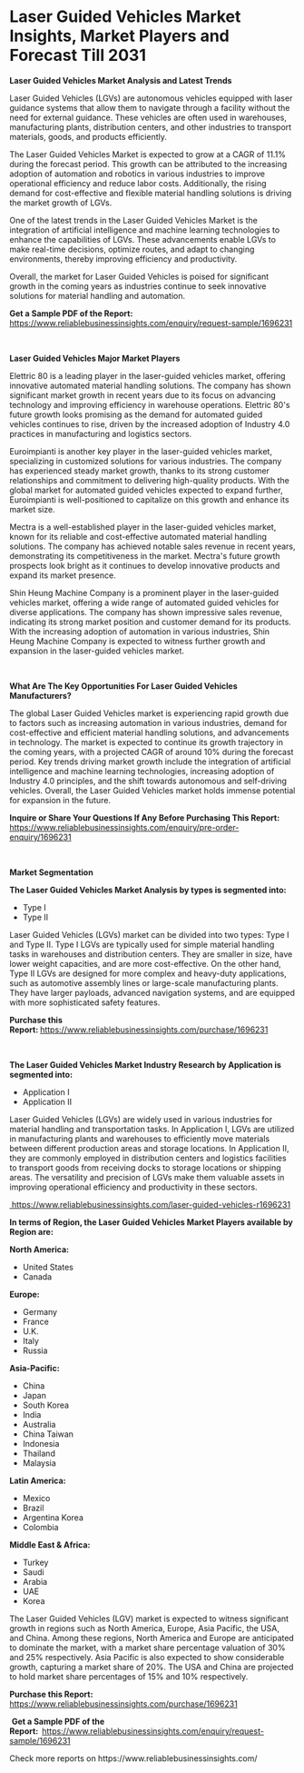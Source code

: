 <p><h1>Laser Guided Vehicles Market Insights, Market Players and Forecast Till 2031</h1></p><p><strong>Laser Guided Vehicles Market Analysis and Latest Trends</strong></p>
<p><p>Laser Guided Vehicles (LGVs) are autonomous vehicles equipped with laser guidance systems that allow them to navigate through a facility without the need for external guidance. These vehicles are often used in warehouses, manufacturing plants, distribution centers, and other industries to transport materials, goods, and products efficiently.</p><p>The Laser Guided Vehicles Market is expected to grow at a CAGR of 11.1% during the forecast period. This growth can be attributed to the increasing adoption of automation and robotics in various industries to improve operational efficiency and reduce labor costs. Additionally, the rising demand for cost-effective and flexible material handling solutions is driving the market growth of LGVs.</p><p>One of the latest trends in the Laser Guided Vehicles Market is the integration of artificial intelligence and machine learning technologies to enhance the capabilities of LGVs. These advancements enable LGVs to make real-time decisions, optimize routes, and adapt to changing environments, thereby improving efficiency and productivity.</p><p>Overall, the market for Laser Guided Vehicles is poised for significant growth in the coming years as industries continue to seek innovative solutions for material handling and automation.</p></p>
<p><strong>Get a Sample PDF of the Report:&nbsp;</strong> <a href="https://www.reliablebusinessinsights.com/enquiry/request-sample/1696231">https://www.reliablebusinessinsights.com/enquiry/request-sample/1696231</a></p>
<p>&nbsp;</p>
<p><strong>Laser Guided Vehicles Major Market Players</strong></p>
<p><p>Elettric 80 is a leading player in the laser-guided vehicles market, offering innovative automated material handling solutions. The company has shown significant market growth in recent years due to its focus on advancing technology and improving efficiency in warehouse operations. Elettric 80's future growth looks promising as the demand for automated guided vehicles continues to rise, driven by the increased adoption of Industry 4.0 practices in manufacturing and logistics sectors.</p><p>Euroimpianti is another key player in the laser-guided vehicles market, specializing in customized solutions for various industries. The company has experienced steady market growth, thanks to its strong customer relationships and commitment to delivering high-quality products. With the global market for automated guided vehicles expected to expand further, Euroimpianti is well-positioned to capitalize on this growth and enhance its market size.</p><p>Mectra is a well-established player in the laser-guided vehicles market, known for its reliable and cost-effective automated material handling solutions. The company has achieved notable sales revenue in recent years, demonstrating its competitiveness in the market. Mectra's future growth prospects look bright as it continues to develop innovative products and expand its market presence.</p><p>Shin Heung Machine Company is a prominent player in the laser-guided vehicles market, offering a wide range of automated guided vehicles for diverse applications. The company has shown impressive sales revenue, indicating its strong market position and customer demand for its products. With the increasing adoption of automation in various industries, Shin Heung Machine Company is expected to witness further growth and expansion in the laser-guided vehicles market.</p></p>
<p>&nbsp;</p>
<p><strong>What Are The Key Opportunities For Laser Guided Vehicles Manufacturers?</strong></p>
<p><p>The global Laser Guided Vehicles market is experiencing rapid growth due to factors such as increasing automation in various industries, demand for cost-effective and efficient material handling solutions, and advancements in technology. The market is expected to continue its growth trajectory in the coming years, with a projected CAGR of around 10% during the forecast period. Key trends driving market growth include the integration of artificial intelligence and machine learning technologies, increasing adoption of Industry 4.0 principles, and the shift towards autonomous and self-driving vehicles. Overall, the Laser Guided Vehicles market holds immense potential for expansion in the future.</p></p>
<p><strong>Inquire or Share Your Questions If Any Before Purchasing This Report:</strong> <a href="https://www.reliablebusinessinsights.com/enquiry/pre-order-enquiry/1696231">https://www.reliablebusinessinsights.com/enquiry/pre-order-enquiry/1696231</a></p>
<p>&nbsp;</p>
<p><strong>Market Segmentation</strong></p>
<p><strong>The Laser Guided Vehicles Market Analysis by types is segmented into:</strong></p>
<p><ul><li>Type I</li><li>Type II</li></ul></p>
<p><p>Laser Guided Vehicles (LGVs) market can be divided into two types: Type I and Type II. Type I LGVs are typically used for simple material handling tasks in warehouses and distribution centers. They are smaller in size, have lower weight capacities, and are more cost-effective. On the other hand, Type II LGVs are designed for more complex and heavy-duty applications, such as automotive assembly lines or large-scale manufacturing plants. They have larger payloads, advanced navigation systems, and are equipped with more sophisticated safety features.</p></p>
<p><strong>Purchase this Report:&nbsp;</strong><a href="https://www.reliablebusinessinsights.com/purchase/1696231">https://www.reliablebusinessinsights.com/purchase/1696231</a></p>
<p>&nbsp;</p>
<p><strong>The Laser Guided Vehicles Market Industry Research by Application is segmented into:</strong></p>
<p><ul><li>Application I</li><li>Application II</li></ul></p>
<p><p>Laser Guided Vehicles (LGVs) are widely used in various industries for material handling and transportation tasks. In Application I, LGVs are utilized in manufacturing plants and warehouses to efficiently move materials between different production areas and storage locations. In Application II, they are commonly employed in distribution centers and logistics facilities to transport goods from receiving docks to storage locations or shipping areas. The versatility and precision of LGVs make them valuable assets in improving operational efficiency and productivity in these sectors.</p></p>
<p><a href="https://www.reliablebusinessinsights.com/laser-guided-vehicles-r1696231">&nbsp;https://www.reliablebusinessinsights.com/laser-guided-vehicles-r1696231</a></p>
<p><strong>In terms of Region, the Laser Guided Vehicles Market Players available by Region are:</strong></p>
<p>
    <p> <strong> North America: </strong>
        <ul>
            <li>United States</li>
            <li>Canada</li>
        </ul>
        </p> 
    <p> <strong> Europe: </strong>
        <ul>
            <li>Germany</li>
            <li>France</li>
            <li>U.K.</li>
            <li>Italy</li>
            <li>Russia</li>
        </ul>
        </p> 
    <p> <strong> Asia-Pacific: </strong>
        <ul>
            <li>China</li>
            <li>Japan</li>
            <li>South Korea</li>
            <li>India</li>
            <li>Australia</li>
            <li>China Taiwan</li>
            <li>Indonesia</li>
            <li>Thailand</li>
            <li>Malaysia</li>
        </ul>
        </p> 
    <p> <strong> Latin America: </strong>
        <ul>
            <li>Mexico</li>
            <li>Brazil</li>
            <li>Argentina Korea</li>
            <li>Colombia</li>
        </ul>
        </p> 
    <p> <strong> Middle East & Africa: </strong>
        <ul>
            <li>Turkey</li>
            <li>Saudi</li>
            <li>Arabia</li>
            <li>UAE</li>
            <li>Korea</li>
        </ul>
    </p>
    </p>
<p><p>The Laser Guided Vehicles (LGV) market is expected to witness significant growth in regions such as North America, Europe, Asia Pacific, the USA, and China. Among these regions, North America and Europe are anticipated to dominate the market, with a market share percentage valuation of 30% and 25% respectively. Asia Pacific is also expected to show considerable growth, capturing a market share of 20%. The USA and China are projected to hold market share percentages of 15% and 10% respectively.</p></p>
<p><strong>Purchase this Report: </strong><a href="https://www.reliablebusinessinsights.com/purchase/1696231">https://www.reliablebusinessinsights.com/purchase/1696231</a></p>
<p>&nbsp;<strong>Get a Sample PDF of the Report:&nbsp;&nbsp;</strong><a href="https://www.reliablebusinessinsights.com/enquiry/request-sample/1696231">https://www.reliablebusinessinsights.com/enquiry/request-sample/1696231</a></p>
<p><strong></strong></p>
<p>Check more reports on https://www.reliablebusinessinsights.com/</p>